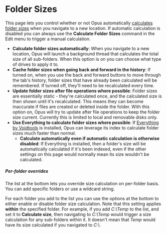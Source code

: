 # Folder Sizes

This page lets you control whether or not Opus automatically [calculates folder sizes](/Manual/basic_concepts/folder_sizes.md) when you navigate to a new location. If automatic calculation is disabled you can always use the **Calculate Folder Sizes** command in the Edit menu to trigger a manual calculation.

- **Calculate folder sizes automatically**: When you navigate to a new location, Opus will launch a background thread that calculates the total size of all sub-folders. When this option is on you can choose what type of drives to apply it to.
- **Cache folder sizes when going back and forward in the history**: If turned on, when you use the back and forward buttons to move through the tab's history, folder sizes that have already been calculated will be remembered. If turned off, they'll need to be recalculated every time.
- **Update folder sizes after file operations where possible**: Folder sizes are essentially static - they're calculated once, and the calculated size is then shown until it's recalculated. This means they can become inaccurate if files are created or deleted inside the folder. With this option on, Opus will try to update after file operations to keep the folder size current. Currently this is limited to local and removable disks only.
- **Use Everything to calculate folder sizes where possible**: If [Everything by Voidtools](https://voidtools.com) is installed, Opus can leverage its index to calculate folder sizes much faster than normal.
  - **Calculate automatically even if automatic calculation is otherwise disabled**: If Everything is installed, then a folder's size will be automatically calculated if it's been indexed, even if the other settings on this page would normally mean its size wouldn't be calculated.

##### Per-folder overrides

The list at the bottom lets you override size calculation on per-folder basis. You can add specific folders or use a wildcard string.

For each folder you add to the list you can use the options at the bottom to either enable or disable folder size calculation. Note that this setting applies **within** the specified folder. For example, if you add *C:\Temp* to the list, and set it to **Calculate size**, then navigating to *C:\Temp* would trigger a size calculation for any sub-folders within it. It doesn't mean that *Temp* would have its size calculated if you navigated to *C:\\*.
